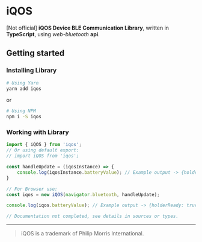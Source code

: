 # iQOS
[Not official] **iQOS Device BLE Communication Library**, written in **TypeScript**, using _web-bluetooth_ **api**.

## Getting started
### Installing Library
```bash
# Using Yarn
yarn add iqos
``` 
or 
```bash
# Using NPM
npm i -S iqos
```
### Working with Library
```typescript
import { iQOS } from 'iqos';
// Or using default export:
// import iQOS from 'iqos';

const handleUpdate = (iqosInstance) => {
    console.log(iqosInstance.batteryValue); // Example output -> {holderReady: true, case: 100}
}

// For Browser use: 
const iqos = new iQOS(navigator.bluetooth, handleUpdate);

console.log(iqos.batteryValue); // Example output -> {holderReady: true, case: 100}

// Documentation not completed, see details in sources or types.
```
---
> iQOS is a trademark of Philip Morris International.